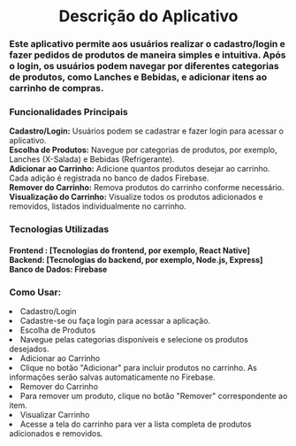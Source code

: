 <h1 align="center">Descrição do Aplicativo </h1>
<h3>Este aplicativo permite aos usuários realizar o cadastro/login e fazer pedidos de produtos de maneira simples e intuitiva. Após o login, os usuários podem navegar por diferentes categorias de produtos, como Lanches e Bebidas, e adicionar itens ao carrinho de compras.</h4>

<h3>Funcionalidades Principais </h3>

**Cadastro/Login:** Usuários podem se cadastrar e fazer login para acessar o aplicativo.           
**Escolha de Produtos:** Navegue por categorias de produtos, por exemplo, Lanches (X-Salada) e Bebidas (Refrigerante).         
**Adicionar ao Carrinho:** Adicione quantos produtos desejar ao carrinho. Cada adição é registrada no banco de dados Firebase.           
**Remover do Carrinho:** Remova produtos do carrinho conforme necessário.           
**Visualização do Carrinho:** Visualize todos os produtos adicionados e removidos, listados individualmente no carrinho.

<h3>Tecnologias Utilizadas</h3>
<h4>Frontend : [Tecnologias do frontend, por exemplo, React Native] <br>                                                
Backend: [Tecnologias do backend, por exemplo, Node.js, Express] <br>
Banco de Dados: Firebase </h4>

<h3> Como Usar: </h3>
<li>Cadastro/Login</li>
<li>Cadastre-se ou faça login para acessar a aplicação.</li>
<li>Escolha de Produtos</li>
<li>Navegue pelas categorias disponíveis e selecione os produtos desejados.</li>
<li>Adicionar ao Carrinho</li>
<li>Clique no botão "Adicionar" para incluir produtos no carrinho. As informações serão salvas automaticamente no Firebase.</li>
<li>Remover do Carrinho</li>
<li>Para remover um produto, clique no botão "Remover" correspondente ao item.</li>
<li>Visualizar Carrinho</li>
<li>Acesse a tela do carrinho para ver a lista completa de produtos adicionados e removidos.</li>
